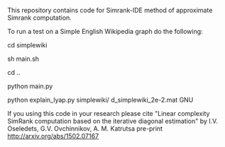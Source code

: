 This repository contains code for Simrank-IDE method of approximate Simrank computation.

To run a test on a Simple English Wikipedia graph do the following:

cd simplewiki

sh main.sh

cd ..

python main.py

python explain_lyap.py simplewiki/ d_simplewiki_2e-2.mat GNU

If you using this code in your research please cite 
"Linear complexity SimRank computation based on the iterative diagonal estimation" by 
I.V. Oseledets, G.V. Ovchinnikov, A. M. Katrutsa pre-print http://arxiv.org/abs/1502.07167
